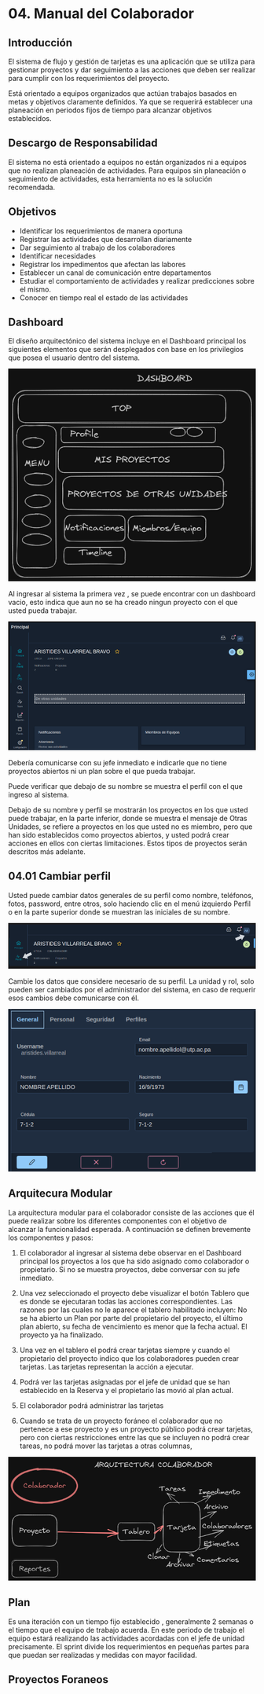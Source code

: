 # 04. Manual del Colaborador

## Introducción

El sistema de flujo y gestión de tarjetas es una aplicación que se utiliza para gestionar proyectos y dar seguimiento a las acciones que deben ser realizar para cumplir con los requerimientos del proyecto.

Está orientado a equipos organizados que actúan trabajos basados en metas y objetivos claramente definidos. Ya que se requerirá establecer una planeación en periodos fijos de tiempo para alcanzar objetivos establecidos.


## Descargo de Responsabilidad

El sistema no está orientado a equipos no están organizados ni a equipos que no realizan planeación de actividades. 
Para equipos sin planeación o seguimiento de actividades, esta herramienta no es la solución recomendada.


## Objetivos

* Identificar los requerimientos de manera oportuna
* Registrar las actividades que desarrollan diariamente
* Dar seguimiento al trabajo de los colaboradores 
* Identificar necesidades 
* Registrar los impedimentos que afectan las labores
* Establecer un canal de comunicación entre departamentos
* Estudiar el comportamiento de actividades y realizar predicciones sobre el mismo.
* Conocer en tiempo real el estado de las actividades



## Dashboard

El diseño arquitectónico del sistema incluye en el Dashboard principal  los siguientes elementos que serán desplegados con base en los privilegios que posea el usuario dentro del sistema.

![](resources/04_manualcolaborador/04_00_dashboard.png)



Al ingresar al sistema la primera vez , se puede encontrar con un dashboard vacio, esto indica que aun no se ha creado ningun proyecto con el que usted pueda trabajar.

![](resources/04_manualcolaborador/04_01_dashboarvacio.png)

Debería comunicarse con su jefe inmediato e indicarle que no tiene proyectos abiertos ni un plan sobre el que pueda trabajar.

Puede verificar que debajo de su nombre se muestra el perfil con el que ingreso al sistema.

Debajo de su nombre y perfil se mostrarán los proyectos en los que usted puede trabajar, en la parte inferior, donde se muestra el mensaje de Otras Unidades, se refiere a proyectos en los que usted no es miembro, pero que han sido establecidos como proyectos abiertos, y usted podrá crear acciones en ellos con ciertas limitaciones. Estos tipos de proyectos serán descritos más adelante.




## 04.01 Cambiar perfil
Usted puede cambiar datos generales de su perfil como nombre, teléfonos, fotos, password, entre otros, solo haciendo clic en el menú izquierdo Perfil o en la parte superior donde se muestran las iniciales de su nombre.



![](resources/04_manualcolaborador/04_02_perfil.png)

Cambie los datos que considere necesario de su perfil.
La  unidad y rol, solo pueden ser cambiados por el administrador del sistema, en caso de requerir esos cambios debe comunicarse con él.

![](resources/04_manualcolaborador/04_03_cambiarperfil.png)



## Arquitecura Modular
La arquitectura modular para el colaborador consiste de las acciones que él puede realizar sobre los diferentes componentes con el objetivo de alcanzar la funcionalidad esperada. A continuación se definen brevemente los componentes y pasos:
1. El colaborador al ingresar al sistema debe observar en el Dashboard principal los proyectos a los que ha sido asignado como colaborador o propietario. Si no se muestra proyectos, debe conversar con su jefe inmediato.

2. Una vez seleccionado el proyecto debe visualizar el botón Tablero que es donde se ejecutaran todas las acciones correspondientes. Las razones por las cuales no le aparece el tablero habilitado incluyen: No se ha abierto un Plan por parte del propietario del proyecto, el último plan abierto, su fecha de vencimiento es menor que la fecha actual. El proyecto ya ha finalizado.
3. Una vez en el tablero el podrá crear tarjetas siempre y cuando el propietario del proyecto indico que los colaboradores pueden crear tarjetas. Las tarjetas representan la acción a ejecutar.
4. Podrá ver las tarjetas asignadas por el jefe de unidad que se han establecido en la Reserva y el propietario las movió al plan actual.
5. El colaborador podrá administrar las tarjetas
6. Cuando se trata de un proyecto foráneo el colaborador que no pertenece a ese proyecto y es un proyecto público podrá crear tarjetas, pero con ciertas restricciones entre las que se incluyen no podrá crear tareas, no podrá mover las tarjetas a otras columnas,

![](resources/04_manualcolaborador/04_04_arquitecturamodular.png)




## Plan

Es una iteración con un tiempo fijo establecido , generalmente 2 semanas o el tiempo que el equipo de trabajo acuerda.
En este periodo de trabajo el equipo estará realizando las actividades acordadas con el jefe de unidad  precisamente.
El sprint divide los requerimientos en pequeñas partes para que puedan ser realizadas  y medidas con mayor facilidad.


## Proyectos Foraneos
